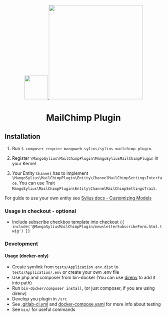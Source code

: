 <p align="center">
    <a href="https://www.mangoweb.cz/en/" target="_blank">
        <img src="https://instagram.fprg2-1.fna.fbcdn.net/vp/991077ebaa238f3ddbeff40bfefdd6f4/5C5EE60B/t51.2885-19/s150x150/12394163_769607056476857_462554822_a.jpg" height="75"/>
    </a>
    <a href="http://sylius.com" title="Sylius" target="_blank">
        <img src="https://demo.sylius.com/assets/shop/img/logo.png" width="300" />
    </a>
</p>
<h1 align="center">MailChimp Plugin</h1>


## Installation

1. Run `$ composer require mangoweb-sylius/sylius-mailchimp-plugin`.

2. Register `\MangoSylius\MailChimpPlugin\MangoSyliusMailChimpPlugin` in your Kernel

3. Your Entity `Channel` has to implement `\MangoSylius\MailChimpPlugin\Entity\ChannelMailChimpSettingsInterface`. You can use Trait `MangoSylius\MailChimpPlugin\Entity\ChannelMailChimpSettingsTrait`. 

For guide to use your own entity see [Sylius docs - Customizing Models](https://docs.sylius.com/en/1.2/customization/model.html)

### Usage in checkout - optional

- Include subscribe checkbox template into checkout `{{ include('@MangoSyliusMailChimpPlugin/newsletterSubscribeForm.html.twig') }}` 

### Development

#### Usage (docker-only)

- Create symlink from `tests/Application.env.dist` to `tests/Application/.env` or create your own .env file
- Use php and composer from bin-docker (You can use [direnv](https://direnv.net) to add it into path)
- Run `bin-docker/composer install`, (or just composer, if you are using direnv)
- Develop you plugin in `/src`
- See [.gitlab-ci.yml](.gitlab-ci.yml) and [docker-compose.yaml](docker-compose.yaml) for more info about testing
- See `bin/` for useful commands
